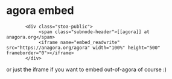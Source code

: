 # agora embed

```
       <div class="stoa-public">
            <span class="subnode-header">[[agora]] at anagora.org</span>
            <iframe name="embed_readwrite" src="https://anagora.org/agora" width="100%" height="500" frameborder="0"></iframe>
       </div>
```

or just the iframe if you want to embed out-of-agora of course :)